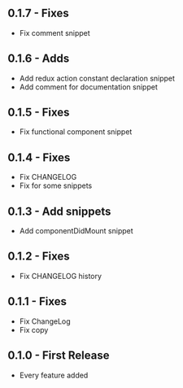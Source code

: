 ## 0.1.7 - Fixes
* Fix comment snippet

## 0.1.6 - Adds
* Add redux action constant declaration snippet
* Add comment for documentation snippet

## 0.1.5 - Fixes
* Fix functional component snippet

## 0.1.4 - Fixes
* Fix CHANGELOG
* Fix for some snippets

## 0.1.3 - Add snippets
* Add componentDidMount snippet

## 0.1.2 - Fixes
* Fix CHANGELOG history

## 0.1.1 - Fixes
* Fix ChangeLog
* Fix copy

## 0.1.0 - First Release
* Every feature added
